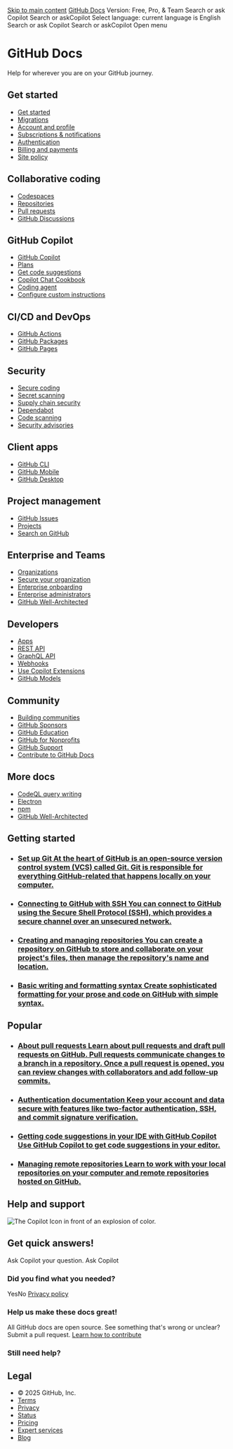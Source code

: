 [Skip to main content](https://docs.github.com/en#main-content)
[GitHub Docs](https://docs.github.com/en)
Version: Free, Pro, & Team
Search or ask Copilot
Search or askCopilot
Select language: current language is English
Search or ask Copilot
Search or askCopilot
Open menu
# GitHub Docs
Help for wherever you are on your GitHub journey.
## Get started
  * [Get started](https://docs.github.com/en/get-started)
  * [Migrations](https://docs.github.com/en/migrations)
  * [Account and profile](https://docs.github.com/en/account-and-profile)
  * [Subscriptions & notifications](https://docs.github.com/en/subscriptions-and-notifications)
  * [Authentication](https://docs.github.com/en/authentication)
  * [Billing and payments](https://docs.github.com/en/billing)
  * [Site policy](https://docs.github.com/en/site-policy)


## Collaborative coding
  * [Codespaces](https://docs.github.com/en/codespaces)
  * [Repositories](https://docs.github.com/en/repositories)
  * [Pull requests](https://docs.github.com/en/pull-requests)
  * [GitHub Discussions](https://docs.github.com/en/discussions)


## GitHub Copilot
  * [GitHub Copilot](https://docs.github.com/en/copilot)
  * [Plans](https://docs.github.com/en/copilot/get-started/plans)
  * [Get code suggestions](https://docs.github.com/en/copilot/how-tos/get-code-suggestions/get-code-suggestions)
  * [Copilot Chat Cookbook](https://docs.github.com/en/copilot/tutorials/copilot-chat-cookbook)
  * [Coding agent](https://docs.github.com/en/copilot/how-tos/use-copilot-agents/coding-agent)
  * [Configure custom instructions](https://docs.github.com/en/copilot/how-tos/configure-custom-instructions)


## CI/CD and DevOps
  * [GitHub Actions](https://docs.github.com/en/actions)
  * [GitHub Packages](https://docs.github.com/en/packages)
  * [GitHub Pages](https://docs.github.com/en/pages)


## Security
  * [Secure coding](https://docs.github.com/en/code-security)
  * [Secret scanning](https://docs.github.com/en/code-security/secret-scanning)
  * [Supply chain security](https://docs.github.com/en/code-security/supply-chain-security)
  * [Dependabot](https://docs.github.com/en/code-security/dependabot)
  * [Code scanning](https://docs.github.com/en/code-security/code-scanning)
  * [Security advisories](https://docs.github.com/en/code-security/security-advisories)


## Client apps
  * [GitHub CLI](https://docs.github.com/en/github-cli)
  * [GitHub Mobile](https://docs.github.com/en/get-started/using-github/github-mobile)
  * [GitHub Desktop](https://docs.github.com/en/desktop)


## Project management
  * [GitHub Issues](https://docs.github.com/en/issues)
  * [Projects](https://docs.github.com/en/issues/planning-and-tracking-with-projects)
  * [Search on GitHub](https://docs.github.com/en/search-github)


## Enterprise and Teams
  * [Organizations](https://docs.github.com/en/organizations)
  * [Secure your organization](https://docs.github.com/en/code-security/securing-your-organization)
  * [Enterprise onboarding](https://docs.github.com/en/enterprise-cloud@latest/enterprise-onboarding)
  * [Enterprise administrators](https://docs.github.com/en/enterprise-cloud@latest/admin)
  * [GitHub Well-Architected](https://wellarchitected.github.com/)


## Developers
  * [Apps](https://docs.github.com/en/apps)
  * [REST API](https://docs.github.com/en/rest)
  * [GraphQL API](https://docs.github.com/en/graphql)
  * [Webhooks](https://docs.github.com/en/webhooks)
  * [Use Copilot Extensions](https://docs.github.com/en/copilot/how-tos/use-copilot-extensions)
  * [GitHub Models](https://docs.github.com/en/github-models)


## Community
  * [Building communities](https://docs.github.com/en/communities)
  * [GitHub Sponsors](https://docs.github.com/en/sponsors)
  * [GitHub Education](https://docs.github.com/en/education)
  * [GitHub for Nonprofits](https://docs.github.com/en/nonprofit)
  * [GitHub Support](https://docs.github.com/en/support)
  * [Contribute to GitHub Docs](https://docs.github.com/en/contributing)


## More docs
  * [CodeQL query writing](https://codeql.github.com/docs)
  * [Electron](https://electronjs.org/docs/latest)
  * [npm](https://docs.npmjs.com/)
  * [GitHub Well-Architected](https://wellarchitected.github.com/)


## Getting started
  * ### [Set up Git At the heart of GitHub is an open-source version control system (VCS) called Git. Git is responsible for everything GitHub-related that happens locally on your computer.](https://docs.github.com/en/get-started/git-basics/set-up-git)
  * ### [Connecting to GitHub with SSH You can connect to GitHub using the Secure Shell Protocol (SSH), which provides a secure channel over an unsecured network.](https://docs.github.com/en/authentication/connecting-to-github-with-ssh)
  * ### [Creating and managing repositories You can create a repository on GitHub to store and collaborate on your project's files, then manage the repository's name and location.](https://docs.github.com/en/repositories/creating-and-managing-repositories)
  * ### [Basic writing and formatting syntax Create sophisticated formatting for your prose and code on GitHub with simple syntax.](https://docs.github.com/en/get-started/writing-on-github/getting-started-with-writing-and-formatting-on-github/basic-writing-and-formatting-syntax)


## Popular
  * ### [About pull requests Learn about pull requests and draft pull requests on GitHub. Pull requests communicate changes to a branch in a repository. Once a pull request is opened, you can review changes with collaborators and add follow-up commits.](https://docs.github.com/en/pull-requests/collaborating-with-pull-requests/proposing-changes-to-your-work-with-pull-requests/about-pull-requests)
  * ### [Authentication documentation Keep your account and data secure with features like two-factor authentication, SSH, and commit signature verification.](https://docs.github.com/en/authentication)
  * ### [Getting code suggestions in your IDE with GitHub Copilot Use GitHub Copilot to get code suggestions in your editor.](https://docs.github.com/en/copilot/how-tos/get-code-suggestions/get-code-suggestions)
  * ### [Managing remote repositories Learn to work with your local repositories on your computer and remote repositories hosted on GitHub.](https://docs.github.com/en/get-started/git-basics/managing-remote-repositories)


## Help and support
![The Copilot Icon in front of an explosion of color.](https://docs.github.com/assets/images/search/copilot-action.png)
## Get quick answers!
Ask Copilot your question.
Ask Copilot
### Did you find what you needed?
YesNo
[Privacy policy](https://docs.github.com/en/site-policy/privacy-policies/github-privacy-statement)
### Help us make these docs great!
All GitHub docs are open source. See something that's wrong or unclear? Submit a pull request.
[](https://github.com/github/docs/blob/main/content/index.md)
[Learn how to contribute](https://docs.github.com/contributing)
### Still need help?
[](https://github.com/orgs/community/discussions)
[](https://support.github.com)
## Legal
  * © 2025 GitHub, Inc.
  * [Terms](https://docs.github.com/en/site-policy/github-terms/github-terms-of-service)
  * [Privacy](https://docs.github.com/en/site-policy/privacy-policies/github-privacy-statement)
  * [Status](https://www.githubstatus.com/)
  * [Pricing](https://github.com/pricing)
  * [Expert services](https://services.github.com)
  * [Blog](https://github.blog)


